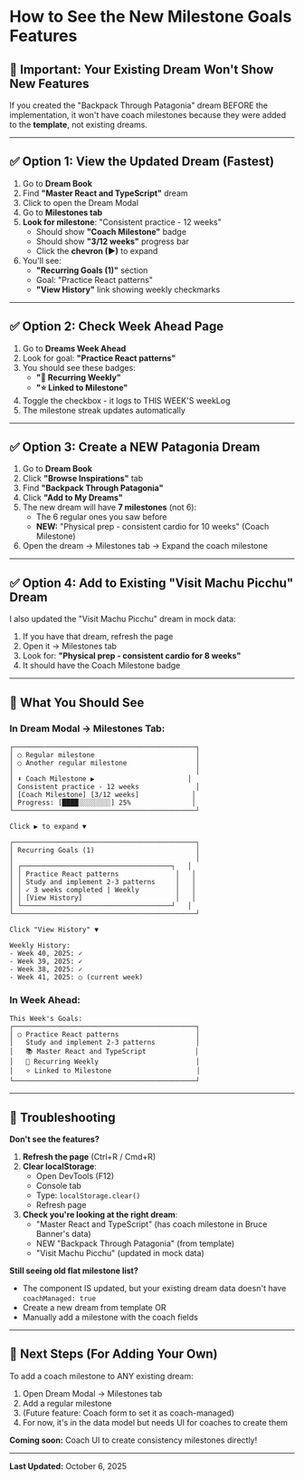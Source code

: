 # How to See the New Milestone Goals Features

## 🔴 Important: Your Existing Dream Won't Show New Features

If you created the "Backpack Through Patagonia" dream BEFORE the implementation, it won't have coach milestones because they were added to the **template**, not existing dreams.

---

## ✅ Option 1: View the Updated Dream (Fastest)

1. Go to **Dream Book**
2. Find **"Master React and TypeScript"** dream
3. Click to open the Dream Modal
4. Go to **Milestones tab**
5. **Look for milestone**: "Consistent practice - 12 weeks"
   - Should show **"Coach Milestone"** badge
   - Should show **"3/12 weeks"** progress bar
   - Click the **chevron (▶)** to expand
6. You'll see:
   - **"Recurring Goals (1)"** section
   - Goal: "Practice React patterns"
   - **"View History"** link showing weekly checkmarks

---

## ✅ Option 2: Check Week Ahead Page

1. Go to **Dreams Week Ahead**
2. Look for goal: **"Practice React patterns"**
3. You should see these badges:
   - **"🔄 Recurring Weekly"**
   - **"⭐ Linked to Milestone"**
4. Toggle the checkbox - it logs to THIS WEEK'S weekLog
5. The milestone streak updates automatically

---

## ✅ Option 3: Create a NEW Patagonia Dream

1. Go to **Dream Book**
2. Click **"Browse Inspirations"** tab
3. Find **"Backpack Through Patagonia"**
4. Click **"Add to My Dreams"**
5. The new dream will have **7 milestones** (not 6):
   - The 6 regular ones you saw before
   - **NEW:** "Physical prep - consistent cardio for 10 weeks" (Coach Milestone)
6. Open the dream → Milestones tab → Expand the coach milestone

---

## ✅ Option 4: Add to Existing "Visit Machu Picchu" Dream

I also updated the "Visit Machu Picchu" dream in mock data:
1. If you have that dream, refresh the page
2. Open it → Milestones tab
3. Look for: **"Physical prep - consistent cardio for 8 weeks"**
4. It should have the Coach Milestone badge

---

## 🎯 What You Should See

### In Dream Modal → Milestones Tab:
```
┌─────────────────────────────────────────────┐
│ ○ Regular milestone                         │
│ ○ Another regular milestone                 │
│                                             │
│ ⬇️ Coach Milestone ▶                       │
│ Consistent practice - 12 weeks              │
│ [Coach Milestone] [3/12 weeks]             │
│ Progress: [████░░░░░░░░] 25%               │
└─────────────────────────────────────────────┘

Click ▶ to expand ▼

┌─────────────────────────────────────────────┐
│ Recurring Goals (1)                         │
│                                             │
│ ┌─────────────────────────────────────┐   │
│ │ Practice React patterns              │   │
│ │ Study and implement 2-3 patterns     │   │
│ │ ✓ 3 weeks completed | Weekly         │   │
│ │ [View History]                       │   │
│ └─────────────────────────────────────┘   │
└─────────────────────────────────────────────┘

Click "View History" ▼

Weekly History:
- Week 40, 2025: ✓
- Week 39, 2025: ✓
- Week 38, 2025: ✓
- Week 41, 2025: ○ (current week)
```

### In Week Ahead:
```
This Week's Goals:
┌─────────────────────────────────────────────┐
│ ○ Practice React patterns                   │
│   Study and implement 2-3 patterns          │
│   📚 Master React and TypeScript            │
│   🔄 Recurring Weekly                        │
│   ⭐ Linked to Milestone                     │
└─────────────────────────────────────────────┘
```

---

## 🐛 Troubleshooting

**Don't see the features?**

1. **Refresh the page** (Ctrl+R / Cmd+R)
2. **Clear localStorage**: 
   - Open DevTools (F12)
   - Console tab
   - Type: `localStorage.clear()`
   - Refresh page
3. **Check you're looking at the right dream**:
   - "Master React and TypeScript" (has coach milestone in Bruce Banner's data)
   - NEW "Backpack Through Patagonia" (from template)
   - "Visit Machu Picchu" (updated in mock data)

**Still seeing old flat milestone list?**
- The component IS updated, but your existing dream data doesn't have `coachManaged: true`
- Create a new dream from template OR
- Manually add a milestone with the coach fields

---

## 📝 Next Steps (For Adding Your Own)

To add a coach milestone to ANY existing dream:
1. Open Dream Modal → Milestones tab
2. Add a regular milestone
3. (Future feature: Coach form to set it as coach-managed)
4. For now, it's in the data model but needs UI for coaches to create them

**Coming soon:** Coach UI to create consistency milestones directly!

---

**Last Updated:** October 6, 2025

